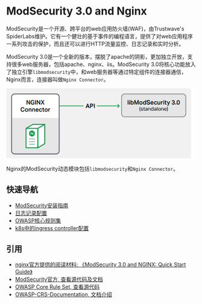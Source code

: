 # ModSecurity 3.0 and Nginx

ModSecurity是一个开源、跨平台的web应用防火墙(WAF)，由Trustwave's SpiderLabs维护。它有一个健壮的基于事件的编程语言，提供了对web应用程序一系列攻击的保护，而且还可以进行HTTP流量监控、日志记录和实时分析。

ModSecurity 3.0是一个全新的版本，摆脱了apache的阴影，更加独立开放，支持很多web服务器，包括apache、nginx、iis。ModSecurity 3.0将核心功能放入了独立引擎`libmodsecurity`中，和web服务器等通过特定组件的连接器通信，Nginx而言，连接器叫做`Nginx Connector`。


![ModSecurity 3.0 架构](/images/architecture.png)

Nginx的ModSecurity动态模块包括`libmodsecurity`和`Nginx Connector`。

## 快速导航

+ [ModSecurity安装指南](mod-install.md)
+ [日志记录配置](log.md)
+ [OWASP核心规则集](/crs/)
+ [k8s中的ingress controller配置](ingress.md)


## 引用

+ [nginx官方提供的阅读材料: 《ModSecurity 3.0 and NGINX: Quick Start Guide》](https://www.nginx.com/resources/library/modsecurity-3-nginx-quick-start-guide)
+ [ModSecurity官方, 查看源代码及文档](https://github.com/SpiderLabs/ModSecurity)
+ [OWASP Core Rule Set, 查看源代码](https://github.com/SpiderLabs/owasp-modsecurity-crs)
+ [OWASP-CRS-Documentation, 文档介绍](https://github.com/SpiderLabs/OWASP-CRS-Documentation)
